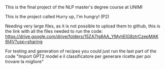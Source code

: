 This is the final project of the NLP master's degree course at UNIMI

This is the project called Hurry up, I'm hungry! (P2)

Needing very large files, as it is not possible to upload them to github, this is the link with all the files needed to run the code: https://drive.google.com/drive/folders/15ZA7Ig8AA_YMyhEIG8ztrCzepMAK9I4V?usp=sharing

For testing and generation of recipes you could just run the last part of the code "Import GPT2 model e il classificatore per generare ricette per poi trovare la migliore"
